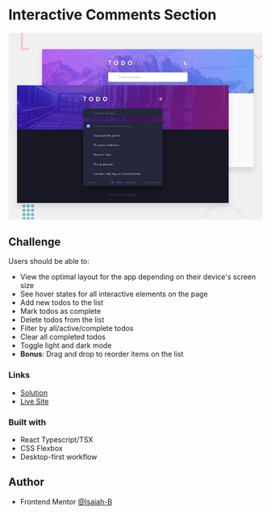 # Interactive Comments Section

![](./design/desktop-preview.jpg)


## Challenge

Users should be able to:

- View the optimal layout for the app depending on their device's screen size
- See hover states for all interactive elements on the page
- Add new todos to the list
- Mark todos as complete
- Delete todos from the list
- Filter by all/active/complete todos
- Clear all completed todos
- Toggle light and dark mode
- **Bonus**: Drag and drop to reorder items on the list

### Links

- [Solution]()
- [Live Site]()

### Built with

- React Typescript/TSX
- CSS Flexbox
- Desktop-first workflow

## Author

- Frontend Mentor [@Isaiah-B](https://www.frontendmentor.io/profile/Isaiah-B)
